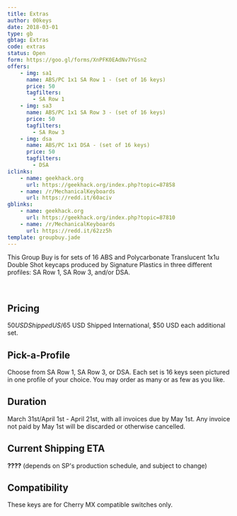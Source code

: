 ```yaml
---
title: Extras
author: 00keys
date: 2018-03-01
type: gb
gbtag: Extras
code: extras
status: Open
form: https://goo.gl/forms/XnPFK0EAdNv7YGsn2
offers:
    - img: sa1
      name: ABS/PC 1x1 SA Row 1 - (set of 16 keys)
      price: 50
      tagfilters:
        - SA Row 1
    - img: sa3
      name: ABS/PC 1x1 SA Row 3 - (set of 16 keys)
      price: 50
      tagfilters:
        - SA Row 3
    - img: dsa
      name: ABS/PC 1x1 DSA - (set of 16 keys)
      price: 50
      tagfilters:
        - DSA
iclinks:
    - name: geekhack.org
      url: https://geekhack.org/index.php?topic=87858
    - name: /r/MechanicalKeyboards
      url: https://redd.it/60aciv
gblinks:    
    - name: geekhack.org
      url: https://geekhack.org/index.php?topic=87810
    - name: /r/MechanicalKeyboards
      url: https://redd.it/62zz5h
template: groupbuy.jade
---
```


This Group Buy is for sets of 16 ABS and Polycarbonate Translucent 1x1u Double Shot keycaps produced by Signature Plastics in three different profiles: SA Row 1, SA Row 3, and/or DSA. 

<span class="more"> 

Pricing
-------

$50 USD Shipped US/$65 USD Shipped International, $50 USD each additional set.

Pick-a-Profile
--------------

Choose from SA Row 1, SA Row 3, or DSA. Each set is 16 keys seen pictured in one profile of your choice. You may order as many or as few as you like.

Duration
--------

March 31st/April 1st - April 21st, with all invoices due by May 1st. Any invoice not paid by May 1st will be discarded or otherwise cancelled.

Current Shipping ETA
---------------------

**????** (depends on SP's production schedule, and subject to change)


Compatibility 
-------

These keys are for Cherry MX compatible switches only. 
